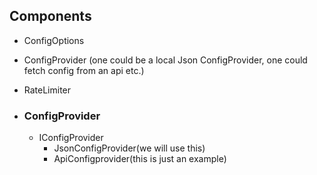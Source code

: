 ## Components

- ConfigOptions
- ConfigProvider (one could be a local Json ConfigProvider, one could fetch config from an api etc.)
- RateLimiter

- ### ConfigProvider
  - IConfigProvider
    - JsonConfigProvider(we will use this)
    - ApiConfigprovider(this is just an example)
